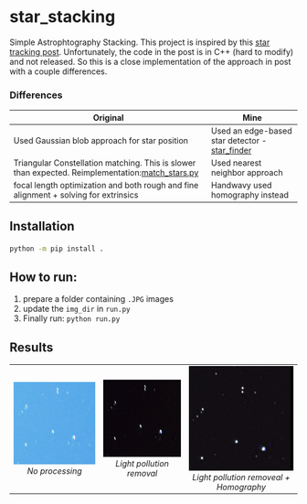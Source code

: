 # star_stacking
Simple Astrophtography Stacking. This project is inspired by this [star tracking post](https://benedikt-bitterli.me/astro/). Unfortunately, the code in the post is in C++ (hard to modify) and not released. So this is a close implementation of the approach in post with a couple differences.

### Differences
| Original              | Mine       |
|-----------------------|-------------|
| Used Gaussian blob approach for star position  | Used an edge-based star detector - [star_finder](https://github.com/Goulustis/star-tracker)       |
| Triangular Constellation matching. This is slower than expected. Reimplementation:[match_stars.py](https://github.com/Goulustis/star_stacking/blob/main/star_align/matching/match_stars.py) | Used nearest neighbor approach     |
| focal length optimization and both rough and fine alignment + solving for extrinsics       | Handwavy used homography instead   |

## Installation
```bash
python -m pip install .
```

## How to run:
1. prepare a folder containing `.JPG` images  
2. update the `img_dir` in `run.py`
3. Finally run: `python run.py`

## Results
<table>
  <tr>
    <td align="center">
      <img src="assets/naive_stack.png" alt="Image 1" width="200"><br>
      <i>No processing</i>
    </td>
    <td align="center">
      <img src="assets/clean_naive.png" alt="Image 2" width="200"><br>
      <i>Light pollution removal</i>
    </td>
    <td align="center">
      <img src="assets/cus_stack.png" alt="Image 3" width="200"><br>
      <i>Light pollution removeal + Homography</i>
    </td>
  </tr>
</table>
